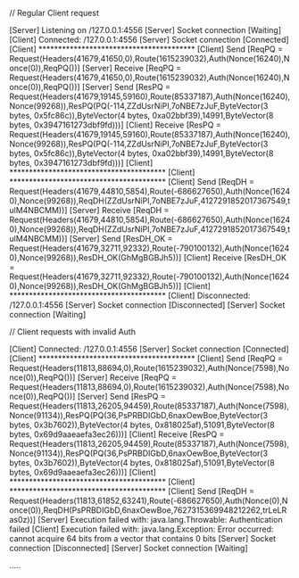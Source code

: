 // Regular Client request

[Server] Listening on /127.0.0.1:4556
[Server] Socket connection [Waiting]
[Client] Connected: /127.0.0.1:4556
[Server] Socket connection [Connected]
[Client] ****************************************
[Client] Send [ReqPQ = Request(Headers(41679,41650,0),Route(1615239032),Auth(Nonce(16240),Nonce(0)),ReqPQ())]
[Server] Receive [ReqPQ = Request(Headers(41679,41650,0),Route(1615239032),Auth(Nonce(16240),Nonce(0)),ReqPQ())]
[Server] Send [ResPQ = Request(Headers(41679,19145,59160),Route(85337187),Auth(Nonce(16240),Nonce(99268)),ResPQ(PQ(-114,ZZdUsrNiPI,7oNBE7zJuF,ByteVector(3 bytes, 0x5fc86c)),ByteVector(4 bytes, 0xa02bbf39),14991,ByteVector(8 bytes, 0x3947161273dbf9fd)))]
[Client] Receive [ResPQ = Request(Headers(41679,19145,59160),Route(85337187),Auth(Nonce(16240),Nonce(99268)),ResPQ(PQ(-114,ZZdUsrNiPI,7oNBE7zJuF,ByteVector(3 bytes, 0x5fc86c)),ByteVector(4 bytes, 0xa02bbf39),14991,ByteVector(8 bytes, 0x3947161273dbf9fd)))]
[Client] ****************************************
[Client] ****************************************
[Client] Send [ReqDH = Request(Headers(41679,44810,5854),Route(-686627650),Auth(Nonce(16240),Nonce(99268)),ReqDH(ZZdUsrNiPI,7oNBE7zJuF,4127291852017367549,tulM4NBCMM))]
[Server] Receive [ReqDH = Request(Headers(41679,44810,5854),Route(-686627650),Auth(Nonce(16240),Nonce(99268)),ReqDH(ZZdUsrNiPI,7oNBE7zJuF,4127291852017367549,tulM4NBCMM))]
[Server] Send [ResDH_OK = Request(Headers(41679,32711,92332),Route(-790100132),Auth(Nonce(16240),Nonce(99268)),ResDH_OK(GhMgBGBJh5))]
[Client] Receive [ResDH_OK = Request(Headers(41679,32711,92332),Route(-790100132),Auth(Nonce(16240),Nonce(99268)),ResDH_OK(GhMgBGBJh5))]
[Client] ****************************************
[Client] Disconnected: /127.0.0.1:4556
[Server] Socket connection [Disconnected]
[Server] Socket connection [Waiting]

// Client requests with invalid Auth

[Client] Connected: /127.0.0.1:4556
[Server] Socket connection [Connected]
[Client] ****************************************
[Client] Send [ReqPQ = Request(Headers(11813,88694,0),Route(1615239032),Auth(Nonce(7598),Nonce(0)),ReqPQ())]
[Server] Receive [ReqPQ = Request(Headers(11813,88694,0),Route(1615239032),Auth(Nonce(7598),Nonce(0)),ReqPQ())]
[Server] Send [ResPQ = Request(Headers(11813,26205,94459),Route(85337187),Auth(Nonce(7598),Nonce(91134)),ResPQ(PQ(36,PsPRBDIGbD,6naxOewBoe,ByteVector(3 bytes, 0x3b7602)),ByteVector(4 bytes, 0x818025af),51091,ByteVector(8 bytes, 0x69d9aaeaefa3ec26)))]
[Client] Receive [ResPQ = Request(Headers(11813,26205,94459),Route(85337187),Auth(Nonce(7598),Nonce(91134)),ResPQ(PQ(36,PsPRBDIGbD,6naxOewBoe,ByteVector(3 bytes, 0x3b7602)),ByteVector(4 bytes, 0x818025af),51091,ByteVector(8 bytes, 0x69d9aaeaefa3ec26)))]
[Client] ****************************************
[Client] ****************************************
[Client] Send [ReqDH = Request(Headers(11813,61852,63241),Route(-686627650),Auth(Nonce(0),Nonce(0)),ReqDH(PsPRBDIGbD,6naxOewBoe,7627315369948212262,trLeLRas0z))]
[Server] Execution failed with: java.lang.Throwable: Authentication failed
[Client] Execution failed with: java.lang.Exception: Error occurred: cannot acquire 64 bits from a vector that contains 0 bits
[Server] Socket connection [Disconnected]
[Server] Socket connection [Waiting]


.....